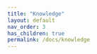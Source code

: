 ```yaml
---
title: "Knowledge"
layout: default
nav_order: 3
has_children: true
permalink: /docs/knowledge
---
```


